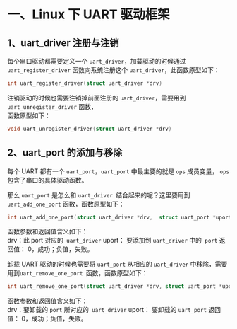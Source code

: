 # 一、Linux 下 UART 驱动框架
## 1、uart_driver 注册与注销
每个串口驱动都需要定义一个 `uart_driver`，加载驱动的时候通过 `uart_register_driver` 函数向系统注册这个 `uart_driver`，此函数原型如下：  
```cpp
int uart_register_driver(struct uart_driver *drv)
```

注销驱动的时候也需要注销掉前面注册的 `uart_driver`，需要用到 `uart_unregister_driver` 函数，  
函数原型如下：  
```cpp
void uart_unregister_driver(struct uart_driver *drv)  
```

## 2、uart_port 的添加与移除
每个 UART 都有一个 `uart_port`，`uart_port` 中最主要的就是 `ops` 成员变量， `ops` 包含了串口的具体驱动函数。

那么 `uart_port` 是怎么和 `uart_driver `结合起来的呢？这里要用到 `uart_add_one_port` 函数，函数原型如下：  
```cpp
int uart_add_one_port(struct uart_driver *drv,  struct uart_port *uport)
```
函数参数和返回值含义如下：  
drv：此 port 对应的` uart_driver`
uport： 要添加到 `uart_driver` 中的` port`
返回值： 0，成功；负值，失败。

卸载 UART 驱动的时候也需要将 `uart_port` 从相应的 `uart_driver` 中移除，需要用到`uart_remove_one_port `函数，函数原型如下：  
```cpp
int uart_remove_one_port(struct uart_driver *drv, struct uart_port *uport)  
```
函数参数和返回值含义如下：  
drv：要卸载的 `port` 所对应的` uart_driver`
uport： 要卸载的 `uart_port`
返回值： 0，成功；负值，失败。
<!--stackedit_data:
eyJoaXN0b3J5IjpbOTk1ODQ2MjRdfQ==
-->